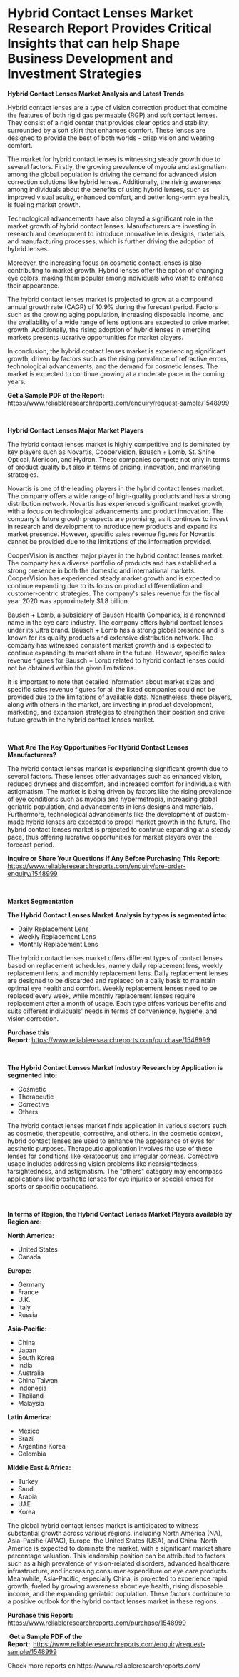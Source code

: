 <p><h1>Hybrid Contact Lenses Market Research Report Provides Critical Insights that can help Shape Business Development and Investment Strategies</h1></p><p><strong>Hybrid Contact Lenses Market Analysis and Latest Trends</strong></p>
<p><p>Hybrid contact lenses are a type of vision correction product that combine the features of both rigid gas permeable (RGP) and soft contact lenses. They consist of a rigid center that provides clear optics and stability, surrounded by a soft skirt that enhances comfort. These lenses are designed to provide the best of both worlds - crisp vision and wearing comfort.</p><p>The market for hybrid contact lenses is witnessing steady growth due to several factors. Firstly, the growing prevalence of myopia and astigmatism among the global population is driving the demand for advanced vision correction solutions like hybrid lenses. Additionally, the rising awareness among individuals about the benefits of using hybrid lenses, such as improved visual acuity, enhanced comfort, and better long-term eye health, is fueling market growth.</p><p>Technological advancements have also played a significant role in the market growth of hybrid contact lenses. Manufacturers are investing in research and development to introduce innovative lens designs, materials, and manufacturing processes, which is further driving the adoption of hybrid lenses.</p><p>Moreover, the increasing focus on cosmetic contact lenses is also contributing to market growth. Hybrid lenses offer the option of changing eye colors, making them popular among individuals who wish to enhance their appearance.</p><p>The hybrid contact lenses market is projected to grow at a compound annual growth rate (CAGR) of 10.9% during the forecast period. Factors such as the growing aging population, increasing disposable income, and the availability of a wide range of lens options are expected to drive market growth. Additionally, the rising adoption of hybrid lenses in emerging markets presents lucrative opportunities for market players.</p><p>In conclusion, the hybrid contact lenses market is experiencing significant growth, driven by factors such as the rising prevalence of refractive errors, technological advancements, and the demand for cosmetic lenses. The market is expected to continue growing at a moderate pace in the coming years.</p></p>
<p><strong>Get a Sample PDF of the Report:&nbsp;</strong> <a href="https://www.reliableresearchreports.com/enquiry/request-sample/1548999">https://www.reliableresearchreports.com/enquiry/request-sample/1548999</a></p>
<p>&nbsp;</p>
<p><strong>Hybrid Contact Lenses Major Market Players</strong></p>
<p><p>The hybrid contact lenses market is highly competitive and is dominated by key players such as Novartis, CooperVision, Bausch + Lomb, St. Shine Optical, Menicon, and Hydron. These companies compete not only in terms of product quality but also in terms of pricing, innovation, and marketing strategies.</p><p>Novartis is one of the leading players in the hybrid contact lenses market. The company offers a wide range of high-quality products and has a strong distribution network. Novartis has experienced significant market growth, with a focus on technological advancements and product innovation. The company's future growth prospects are promising, as it continues to invest in research and development to introduce new products and expand its market presence. However, specific sales revenue figures for Novartis cannot be provided due to the limitations of the information provided.</p><p>CooperVision is another major player in the hybrid contact lenses market. The company has a diverse portfolio of products and has established a strong presence in both the domestic and international markets. CooperVision has experienced steady market growth and is expected to continue expanding due to its focus on product differentiation and customer-centric strategies. The company's sales revenue for the fiscal year 2020 was approximately $1.8 billion.</p><p>Bausch + Lomb, a subsidiary of Bausch Health Companies, is a renowned name in the eye care industry. The company offers hybrid contact lenses under its Ultra brand. Bausch + Lomb has a strong global presence and is known for its quality products and extensive distribution network. The company has witnessed consistent market growth and is expected to continue expanding its market share in the future. However, specific sales revenue figures for Bausch + Lomb related to hybrid contact lenses could not be obtained within the given limitations.</p><p>It is important to note that detailed information about market sizes and specific sales revenue figures for all the listed companies could not be provided due to the limitations of available data. Nonetheless, these players, along with others in the market, are investing in product development, marketing, and expansion strategies to strengthen their position and drive future growth in the hybrid contact lenses market.</p></p>
<p>&nbsp;</p>
<p><strong>What Are The Key Opportunities For Hybrid Contact Lenses Manufacturers?</strong></p>
<p><p>The hybrid contact lenses market is experiencing significant growth due to several factors. These lenses offer advantages such as enhanced vision, reduced dryness and discomfort, and increased comfort for individuals with astigmatism. The market is being driven by factors like the rising prevalence of eye conditions such as myopia and hypermetropia, increasing global geriatric population, and advancements in lens designs and materials. Furthermore, technological advancements like the development of custom-made hybrid lenses are expected to propel market growth in the future. The hybrid contact lenses market is projected to continue expanding at a steady pace, thus offering lucrative opportunities for market players over the forecast period.</p></p>
<p><strong>Inquire or Share Your Questions If Any Before Purchasing This Report:</strong> <a href="https://www.reliableresearchreports.com/enquiry/pre-order-enquiry/1548999">https://www.reliableresearchreports.com/enquiry/pre-order-enquiry/1548999</a></p>
<p>&nbsp;</p>
<p><strong>Market Segmentation</strong></p>
<p><strong>The Hybrid Contact Lenses Market Analysis by types is segmented into:</strong></p>
<p><ul><li>Daily Replacement Lens</li><li>Weekly Replacement Lens</li><li>Monthly Replacement Lens</li></ul></p>
<p><p>The hybrid contact lenses market offers different types of contact lenses based on replacement schedules, namely daily replacement lens, weekly replacement lens, and monthly replacement lens. Daily replacement lenses are designed to be discarded and replaced on a daily basis to maintain optimal eye health and comfort. Weekly replacement lenses need to be replaced every week, while monthly replacement lenses require replacement after a month of usage. Each type offers various benefits and suits different individuals' needs in terms of convenience, hygiene, and vision correction.</p></p>
<p><strong>Purchase this Report:&nbsp;</strong><a href="https://www.reliableresearchreports.com/purchase/1548999">https://www.reliableresearchreports.com/purchase/1548999</a></p>
<p>&nbsp;</p>
<p><strong>The Hybrid Contact Lenses Market Industry Research by Application is segmented into:</strong></p>
<p><ul><li>Cosmetic</li><li>Therapeutic</li><li>Corrective</li><li>Others</li></ul></p>
<p><p>The hybrid contact lenses market finds application in various sectors such as cosmetic, therapeutic, corrective, and others. In the cosmetic context, hybrid contact lenses are used to enhance the appearance of eyes for aesthetic purposes. Therapeutic application involves the use of these lenses for conditions like keratoconus and irregular corneas. Corrective usage includes addressing vision problems like nearsightedness, farsightedness, and astigmatism. The "others" category may encompass applications like prosthetic lenses for eye injuries or special lenses for sports or specific occupations.</p></p>
<p>&nbsp;</p>
<p><strong>In terms of Region, the Hybrid Contact Lenses Market Players available by Region are:</strong></p>
<p>
    <p> <strong> North America: </strong>
        <ul>
            <li>United States</li>
            <li>Canada</li>
        </ul>
        </p> 
    <p> <strong> Europe: </strong>
        <ul>
            <li>Germany</li>
            <li>France</li>
            <li>U.K.</li>
            <li>Italy</li>
            <li>Russia</li>
        </ul>
        </p> 
    <p> <strong> Asia-Pacific: </strong>
        <ul>
            <li>China</li>
            <li>Japan</li>
            <li>South Korea</li>
            <li>India</li>
            <li>Australia</li>
            <li>China Taiwan</li>
            <li>Indonesia</li>
            <li>Thailand</li>
            <li>Malaysia</li>
        </ul>
        </p> 
    <p> <strong> Latin America: </strong>
        <ul>
            <li>Mexico</li>
            <li>Brazil</li>
            <li>Argentina Korea</li>
            <li>Colombia</li>
        </ul>
        </p> 
    <p> <strong> Middle East & Africa: </strong>
        <ul>
            <li>Turkey</li>
            <li>Saudi</li>
            <li>Arabia</li>
            <li>UAE</li>
            <li>Korea</li>
        </ul>
    </p>
    </p>
<p><p>The global hybrid contact lenses market is anticipated to witness substantial growth across various regions, including North America (NA), Asia-Pacific (APAC), Europe, the United States (USA), and China. North America is expected to dominate the market, with a significant market share percentage valuation. This leadership position can be attributed to factors such as a high prevalence of vision-related disorders, advanced healthcare infrastructure, and increasing consumer expenditure on eye care products. Meanwhile, Asia-Pacific, especially China, is projected to experience rapid growth, fueled by growing awareness about eye health, rising disposable income, and the expanding geriatric population. These factors contribute to a positive outlook for the hybrid contact lenses market in these regions.</p></p>
<p><strong>Purchase this Report: </strong><a href="https://www.reliableresearchreports.com/purchase/1548999">https://www.reliableresearchreports.com/purchase/1548999</a></p>
<p>&nbsp;<strong>Get a Sample PDF of the Report:&nbsp;&nbsp;</strong><a href="https://www.reliableresearchreports.com/enquiry/request-sample/1548999">https://www.reliableresearchreports.com/enquiry/request-sample/1548999</a></p>
<p><strong></strong></p>
<p>Check more reports on https://www.reliableresearchreports.com/</p>